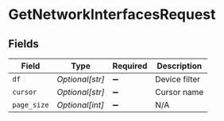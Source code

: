 # GetNetworkInterfacesRequest


## Fields

| Field              | Type               | Required           | Description        |
| ------------------ | ------------------ | ------------------ | ------------------ |
| `df`               | *Optional[str]*    | :heavy_minus_sign: | Device filter      |
| `cursor`           | *Optional[str]*    | :heavy_minus_sign: | Cursor name        |
| `page_size`        | *Optional[int]*    | :heavy_minus_sign: | N/A                |